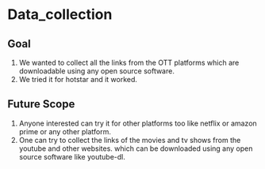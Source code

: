 # Data_collection

## Goal
1. We wanted to collect all the links from the OTT platforms which are downloadable using any open source software.
2. We tried it for hotstar and it worked.

## Future Scope
1. Anyone interested can try it for other platforms too like netflix or amazon prime or any other platform.
2. One can try to collect the links of the movies and tv shows from the youtube and other websites. which can be downloaded using any open source software like youtube-dl.


